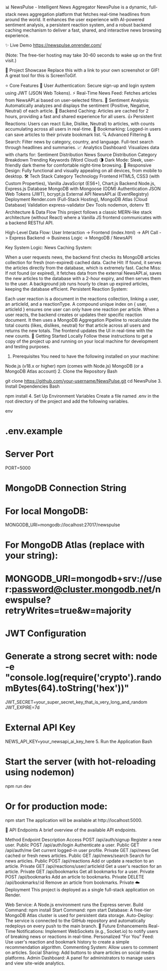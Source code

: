 📊 NewsPulse - Intelligent News Aggregator
NewsPulse is a dynamic, full-stack news aggregation platform that fetches real-time headlines from around the world. It enhances the user experience with AI-powered sentiment analysis, a persistent reaction system, and a robust backend caching mechanism to deliver a fast, shared, and interactive news browsing experience.

✨ Live Demo
https://newspulse.onrender.com/

(Note: The free-tier hosting may take 30-60 seconds to wake up on the first visit.)

📸 Project Showcase
Replace this with a link to your own screenshot or GIF! A great tool for this is ScreenToGif.

⭐ Core Features
👤 User Authentication: Secure sign-up and login system using JWT (JSON Web Tokens).
⚡ Real-Time News Feed: Fetches articles from NewsAPI.ai based on user-selected filters.
🧠 Sentiment Analysis: Automatically analyzes and displays the sentiment (Positive, Negative, Neutral) of each article.
🚀 Backend Caching: Articles are cached for 2 hours, providing a fast and shared experience for all users.
👍 Persistent Reactions: Users can react (Like, Dislike, Neutral) to articles, with counts accumulating across all users in real-time.
🔖 Bookmarking: Logged-in users can save articles to their private bookmark list.
🔍 Advanced Filtering & Search:
Filter news by category, country, and language.
Full-text search through headlines and summaries.
📈 Analytics Dashboard: Visualizes data with charts for:
Sentiment Distribution
News Source Distribution
Category Breakdown
Trending Keywords (Word Cloud)
🌗 Dark Mode: Sleek, user-friendly dark theme for comfortable night-time browsing.
📱 Responsive Design: Fully functional and visually appealing on all devices, from mobile to desktop.
🛠️ Tech Stack
Category	Technology
Frontend	HTML5, CSS3 (with Custom Properties), Vanilla JavaScript (ES6+), Chart.js
Backend	Node.js, Express.js
Database	MongoDB with Mongoose (ODM)
Authentication	JSON Web Tokens (JWT), bcrypt.js
External API	NewsAPI.ai (EventRegistry)
Deployment	Render.com (Full-Stack Hosting), MongoDB Atlas (Cloud Database)
Validation	express-validator
Dev Tools	nodemon, dotenv
🏗️ Architecture & Data Flow
This project follows a classic MERN-like stack architecture (without React) where a Vanilla JS frontend communicates with a backend RESTful API.

High-Level Data Flow:
User Interaction -> Frontend (index.html) -> API Call -> Express Backend -> Business Logic -> MongoDB / NewsAPI

Key System Logic:
News Caching System:

When a user requests news, the backend first checks its MongoDB articles collection for fresh (non-expired) cached data.
Cache Hit: If found, it serves the articles directly from the database, which is extremely fast.
Cache Miss: If not found (or expired), it fetches data from the external NewsAPI.ai, saves the new articles to the database with a 2-hour expiry, and then serves them to the user.
A background job runs hourly to clean up expired articles, keeping the database efficient.
Persistent Reaction System:

Each user reaction is a document in the reactions collection, linking a user, an articleId, and a reactionType.
A compound unique index on { user, articleId } ensures one user can only have one reaction per article.
When a user reacts, the backend creates or updates their specific reaction document.
It then uses a MongoDB Aggregation Pipeline to recalculate the total counts (likes, dislikes, neutral) for that article across all users and returns the new totals.
The frontend updates the UI in real-time with the new counts.
🚀 Getting Started Locally
Follow these instructions to get a copy of the project up and running on your local machine for development and testing purposes.

1. Prerequisites
You need to have the following installed on your machine:

Node.js (v18.x or higher)
npm (comes with Node.js)
MongoDB (or a MongoDB Atlas account)
2. Clone the Repository
Bash

git clone https://github.com/your-username/NewsPulse.git
cd NewsPulse
3. Install Dependencies
Bash

npm install
4. Set Up Environment Variables
Create a file named .env in the root directory of the project and add the following variables.

env

# .env.example

# Server Port
PORT=5000

# MongoDB Connection String
# For local MongoDB:
MONGODB_URI=mongodb://localhost:27017/newspulse
# For MongoDB Atlas (replace with your string):
# MONGODB_URI=mongodb+srv://user:password@cluster.mongodb.net/newspulse?retryWrites=true&w=majority

# JWT Configuration
# Generate a strong secret with: node -e "console.log(require('crypto').randomBytes(64).toString('hex'))"
JWT_SECRET=your_super_secret_key_that_is_very_long_and_random
JWT_EXPIRE=7d

# External API Key
NEWS_API_KEY=your_newsapi_ai_key_here
5. Run the Application
Bash

# Start the server (with hot-reloading using nodemon)
npm run dev

# Or for production mode:
npm start
The application will be available at http://localhost:5000.

🔌 API Endpoints
A brief overview of the available API endpoints.

Method	Endpoint	Description	Access
POST	/api/auth/signup	Register a new user.	Public
POST	/api/auth/login	Authenticate a user.	Public
GET	/api/auth/me	Get current logged-in user profile.	Private
GET	/api/news	Get cached or fresh news articles.	Public
GET	/api/news/search	Search for news articles.	Public
POST	/api/reactions	Add or update a reaction to an article.	Private
GET	/api/reactions/user/:articleId	Get a user's reaction for an article.	Private
GET	/api/bookmarks	Get all bookmarks for a user.	Private
POST	/api/bookmarks	Add an article to bookmarks.	Private
DELETE	/api/bookmarks/:id	Remove an article from bookmarks.	Private
☁️ Deployment
This project is deployed as a single full-stack application on Render.

Web Service: A Node.js environment runs the Express server.
Build Command: npm install
Start Command: npm start
Database: A free-tier MongoDB Atlas cluster is used for persistent data storage.
Auto-Deploy: The service is connected to the GitHub repository and automatically redeploys on every push to the main branch.
🔮 Future Enhancements
 Real-Time Notifications: Implement WebSockets (e.g., Socket.io) to notify users of breaking news or reactions in real-time.
 Personalized "For You" Feed: Use user's reaction and bookmark history to create a simple recommendation algorithm.
 Commenting System: Allow users to comment on articles.
 Social Sharing: Add buttons to share articles on social media platforms.
 Admin Dashboard: A panel for administrators to manage users and view site-wide analytics.
